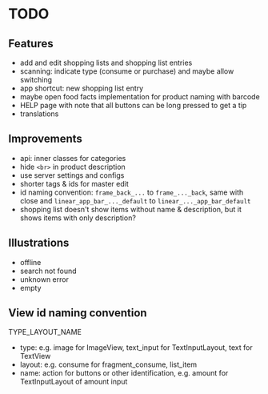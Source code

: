 # TODO

## Features
- add and edit shopping lists and shopping list entries
- scanning: indicate type (consume or purchase) and maybe allow switching
- app shortcut: new shopping list entry
- maybe open food facts implementation for product naming with barcode
- HELP page with note that all buttons can be long pressed to get a tip
- translations

## Improvements
- api: inner classes for categories
- hide `<br>` in product description
- use server settings and configs
- shorter tags & ids for master edit
- id naming convention: `frame_back_...` to `frame_..._back`, same with close and `linear_app_bar_..._default` to `linear_..._app_bar_default`
- shopping list doesn't show items without name & description, but it shows items with only description?

## Illustrations
- offline
- search not found
- unknown error
- empty

## View id naming convention
TYPE_LAYOUT_NAME
- type: e.g. image for ImageView, text_input for TextInputLayout, text for TextView
- layout: e.g. consume for fragment_consume, list_item
- name: action for buttons or other identification, e.g. amount for TextInputLayout of amount input